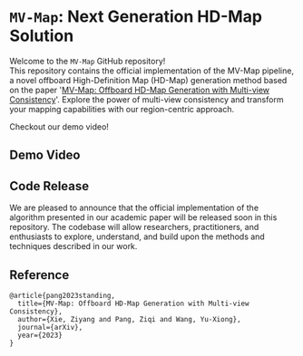# `MV-Map`: Next Generation HD-Map Solution
Welcome to the `MV-Map` GitHub repository!   
This repository contains the official implementation of the MV-Map pipeline, a novel offboard High-Definition Map (HD-Map) generation method based on the paper '[MV-Map: Offboard HD-Map Generation with Multi-view Consistency]()'. Explore the power of multi-view consistency and transform your mapping capabilities with our region-centric approach.

Checkout our demo video!
## Demo Video

<!-- [![Demo Video](https://img.youtube.com/vi/EmeiwVKtlhg/0.jpg)](https://www.youtube.com/embed/EmeiwVKtlhg) -->

## Code Release
We are pleased to announce that the official implementation of the algorithm presented in our academic paper will be released soon in this repository. The codebase will allow researchers, practitioners, and enthusiasts to explore, understand, and build upon the methods and techniques described in our work.

## Reference
```
@article{pang2023standing,
  title={MV-Map: Offboard HD-Map Generation with Multi-view Consistency},
  author={Xie, Ziyang and Pang, Ziqi and Wang, Yu-Xiong},
  journal={arXiv},
  year={2023}
}
```
